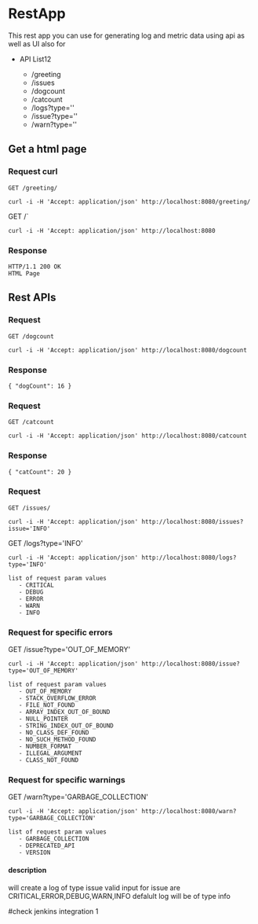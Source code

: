# RestApp
This rest app you can use for generating log and metric data using api as well as UI also for 
* API List12

  - /greeting
  - /issues
  - /dogcount
  - /catcount
  - /logs?type=''
  - /issue?type=''
  - /warn?type=''
  
## Get a html page

### Request curl

`GET /greeting/`

    curl -i -H 'Accept: application/json' http://localhost:8080/greeting/
    
 GET /`

    curl -i -H 'Accept: application/json' http://localhost:8080
    
### Response
    HTTP/1.1 200 OK
    HTML Page
## Rest APIs
### Request
`GET /dogcount`

    curl -i -H 'Accept: application/json' http://localhost:8080/dogcount

### Response

    { "dogCount": 16 }

### Request

`GET /catcount`

    curl -i -H 'Accept: application/json' http://localhost:8080/catcount

### Response

    { "catCount": 20 }

### Request

`GET /issues/`

    curl -i -H 'Accept: application/json' http://localhost:8080/issues?issue='INFO'
    
 GET /logs?type='INFO'

    curl -i -H 'Accept: application/json' http://localhost:8080/logs?type='INFO'
    
    list of request param values 
       - CRITICAL
       - DEBUG
       - ERROR
       - WARN
       - INFO
       
### Request for specific errors
    
 GET /issue?type='OUT_OF_MEMORY'

    curl -i -H 'Accept: application/json' http://localhost:8080/issue?type='OUT_OF_MEMORY'
    
    list of request param values 
       - OUT_OF_MEMORY
       - STACK_OVERFLOW_ERROR
       - FILE_NOT_FOUND
       - ARRAY_INDEX_OUT_OF_BOUND
       - NULL_POINTER
       - STRING_INDEX_OUT_OF_BOUND
       - NO_CLASS_DEF_FOUND
       - NO_SUCH_METHOD_FOUND
       - NUMBER_FORMAT
       - ILLEGAL_ARGUMENT
       - CLASS_NOT_FOUND
       
 ### Request for specific warnings
    
 GET /warn?type='GARBAGE_COLLECTION'

    curl -i -H 'Accept: application/json' http://localhost:8080/warn?type='GARBAGE_COLLECTION'
    
    list of request param values 
       - GARBAGE_COLLECTION
       - DEPRECATED_API
       - VERSION
       
       

#### description
will create a log of type issue 
valid input for issue are CRITICAL,ERROR,DEBUG,WARN,INFO
defalult log will be of type info

#check jenkins integration 1
